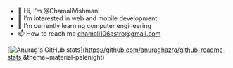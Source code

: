 - 👋 Hi, I’m @ChamaliVishmani
- 👀 I’m interested in web and mobile development
- 🌱 I’m currently learning computer engineering
- 📫 How to reach me chamali106astro@gmail.com

<!---
ChamaliVishmani/ChamaliVishmani is a ✨ special ✨ repository because its `README.md` (this file) appears on your GitHub profile.
You can click the Preview link to take a look at your changes.
--->

[![Anurag's GitHub stats](https://github-readme-stats.vercel.app/api?username=ChamaliVishmani)](https://github.com/anuraghazra/github-readme-stats &theme=material-palenight)
